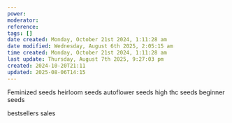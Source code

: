 ```yaml
---
power: 
moderator: 
reference: 
tags: []
date created: Monday, October 21st 2024, 1:11:28 am
date modified: Wednesday, August 6th 2025, 2:05:15 am
time created: Monday, October 21st 2024, 1:11:28 am
last update: Thursday, August 7th 2025, 9:27:03 pm
created: 2024-10-20T21:11
updated: 2025-08-06T14:15
---
```

Feminized seeds
heirloom seeds
autoflower seeds
high thc seeds
beginner seeds

bestsellers
sales
